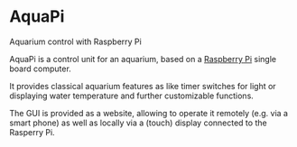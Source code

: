 # AquaPi
Aquarium control with Raspberry Pi

AquaPi is a control unit for an aquarium, based on a [Raspberry Pi](https://de.wikipedia.org/wiki/Raspberry_Pi) single board computer.
  
It provides classical aquarium features as like timer switches for light or displaying water temperature and further customizable functions.
  
The GUI is provided as a website, allowing to operate it remotely (e.g. via a smart phone) as well as locally via a (touch) display connected to the Rasperry Pi.